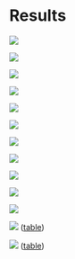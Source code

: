# Results

[![](img/state.png)](data/state.csv)

[![](img/cases-state.png)](data/cases-state.csv)

[![](img/cascade-type.png)](data/cascade-type.csv)

[![](img/cases-fac_type.png)](data/cases-fac_type.csv)

[![](img/treat-state.png)](data/treat-state.csv)

[![](img/treat-fac_type.png)](data/treat-fac_type.csv)

[![](img/closures.png)](data/closures.csv)

[![](img/reporting.png)](data/reporting.csv)

![](img/costs.png)

![](img/telemedicine.png)

![](img/telemedicine2.png)

![](img/telemedicine3.png) ([table](img/telemedicine3.csv))

![](img/telemedicine4.png) ([table](img/telemedicine4.csv))
